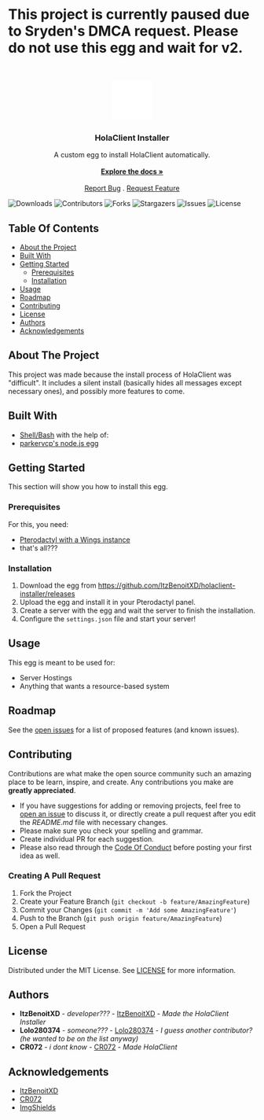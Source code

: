 # This project is currently paused due to Sryden's DMCA request. Please do not use this egg and wait for v2.

<br/>
<p align="center">
  <a href="https://github.com/ItzBenoitXD/holaclient-installer">
    <img src="images/hsw.png" alt="Logo" width="80" height="80">
  </a>

  <h3 align="center">HolaClient Installer</h3>

  <p align="center">
    A custom egg to install HolaClient automatically.
    <br/>
    <br/>
    <a href="https://github.com/ItzBenoitXD/holaclient-installer"><strong>Explore the docs »</strong></a>
    <br/>
    <br/>
    <a href="https://github.com/ItzBenoitXD/holaclient-installer/issues">Report Bug</a>
    .
    <a href="https://github.com/ItzBenoitXD/holaclient-installer/issues">Request Feature</a>
  </p>
</p>

![Downloads](https://img.shields.io/github/downloads/ItzBenoitXD/holaclient-installer/total) ![Contributors](https://img.shields.io/github/contributors/ItzBenoitXD/holaclient-installer?color=dark-green) ![Forks](https://img.shields.io/github/forks/ItzBenoitXD/holaclient-installer?style=social) ![Stargazers](https://img.shields.io/github/stars/ItzBenoitXD/holaclient-installer?style=social) ![Issues](https://img.shields.io/github/issues/ItzBenoitXD/holaclient-installer) ![License](https://img.shields.io/github/license/ItzBenoitXD/holaclient-installer) 

## Table Of Contents

* [About the Project](#about-the-project)
* [Built With](#built-with)
* [Getting Started](#getting-started)
  * [Prerequisites](#prerequisites)
  * [Installation](#installation)
* [Usage](#usage)
* [Roadmap](#roadmap)
* [Contributing](#contributing)
* [License](#license)
* [Authors](#authors)
* [Acknowledgements](#acknowledgements)

## About The Project

This project was made because the install process of HolaClient was "difficult". It includes a silent install (basically hides all messages except necessary ones), and possibly more features to come.

## Built With

* [Shell/Bash](https://www.gnu.org/software/bash/)
with the help of:
* [parkervcp's node.js egg](https://github.com/parkervcp/eggs/tree/master/generic/nodejs)

## Getting Started

This section will show you how to install this egg.

### Prerequisites

For this, you need:
* [Pterodactyl with a Wings instance](https://pterodactyl.io)
* that's all???

### Installation

1. Download the egg from https://github.com/ItzBenoitXD/holaclient-installer/releases
2. Upload the egg and install it in your Pterodactyl panel.
3. Create a server with the egg and wait the server to finish the installation.
4. Configure the `settings.json` file and start your server!

## Usage

This egg is meant to be used for:
* Server Hostings
* Anything that wants a resource-based system

## Roadmap

See the [open issues](https://github.com/ItzBenoitXD/holaclient-installer/issues) for a list of proposed features (and known issues).

## Contributing

Contributions are what make the open source community such an amazing place to be learn, inspire, and create. Any contributions you make are **greatly appreciated**.
* If you have suggestions for adding or removing projects, feel free to [open an issue](https://github.com/ItzBenoitXD/holaclient-installer/issues/new) to discuss it, or directly create a pull request after you edit the *README.md* file with necessary changes.
* Please make sure you check your spelling and grammar.
* Create individual PR for each suggestion.
* Please also read through the [Code Of Conduct](https://github.com/ItzBenoitXD/holaclient-installer/blob/main/CODE_OF_CONDUCT.md) before posting your first idea as well.

### Creating A Pull Request

1. Fork the Project
2. Create your Feature Branch (`git checkout -b feature/AmazingFeature`)
3. Commit your Changes (`git commit -m 'Add some AmazingFeature'`)
4. Push to the Branch (`git push origin feature/AmazingFeature`)
5. Open a Pull Request

## License

Distributed under the MIT License. See [LICENSE](https://github.com/ItzBenoitXD/holaclient-installer/blob/main/LICENSE.md) for more information.

## Authors

* **ItzBenoitXD** - *developer???* - [ItzBenoitXD](https://github.com/ItzBenoitXD) - *Made the HolaClient Installer*
* **Lolo280374** - *someone???* - [Lolo280374](https://github.com/Lolo280374) - *I guess another contributor? (he wanted to be on the list anyway)*
* **CR072** - *i dont know* - [CR072](https://github.com/CR072) - *Made HolaClient*

## Acknowledgements

* [ItzBenoitXD](https://github.com/ItzBenoitXD)
* [CR072](https://github.com/CR072)
* [ImgShields](https://shields.io/)
